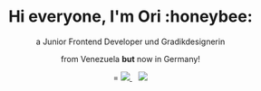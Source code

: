 

<h1 align="center">
 Hi everyone, I'm Ori :honeybee:
</h1>

<p align="center">
 a Junior Frontend Developer und Gradikdesignerin
</p>

<p align="center" "font-size: x-small">
 from Venezuela <strong>but</strong> now in Germany!
</p>

<p align="center">=
 <a href="https://www.linkedin.com/in/oriana-quintero/">
    <img src="https://img.shields.io/badge/linkedin-%230077B5.svg?&style=for-the-badge&logo=linkedin&logoColor=white" />
 </a>&nbsp;&nbsp;
 
 <a href="https://www.behance.net/orianaqh">
   <img src="https://img.shields.io/badge/Behance-0054F7?style=for-the-badge&logo=behance&logoColor=white"/>
 </a>
</p>
